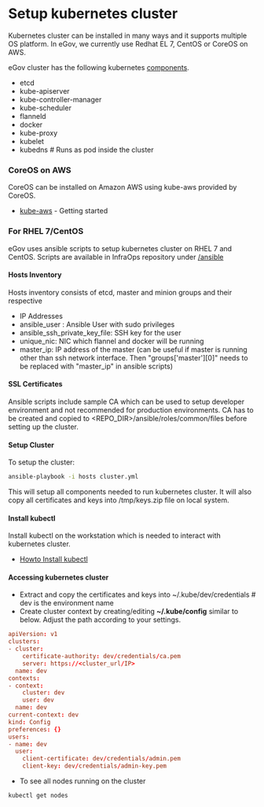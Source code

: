 # Setup kubernetes cluster

Kubernetes cluster can be installed in many ways and it supports multiple OS platform.
In eGov, we currently use Redhat EL 7, CentOS or CoreOS on AWS.

eGov cluster has the following kubernetes [components](https://kubernetes.io/docs/concepts/overview/components/).

* etcd					
* kube-apiserver
* kube-controller-manager
* kube-scheduler
* flanneld
* docker
* kube-proxy
* kubelet
* kubedns  # Runs as pod inside the cluster

### CoreOS on AWS

CoreOS can be installed on Amazon AWS using kube-aws provided by CoreOS.

* [kube-aws](https://kubernetes-incubator.github.io/kube-aws/getting-started/) - Getting started

### For RHEL 7/CentOS

eGov uses ansible scripts to setup kubernetes cluster on RHEL 7 and CentOS. Scripts are available in InfraOps repository under [/ansible](https://github.com/egovernments/eGov-infraOps/tree/master/ansible)


#### Hosts Inventory

Hosts inventory consists of etcd, master and minion groups and their respective

* IP Addresses
* ansible_user : Ansible User with sudo privileges
* ansible_ssh_private_key_file: SSH key for the user
* unique_nic: NIC which flannel and docker will be running
* master_ip: IP address of the master (can be useful if master is running other than ssh network interface. Then "groups['master'][0]" needs to be replaced with "master_ip" in ansible scripts)

#### SSL Certificates

Ansible scripts include sample CA which can be used to setup developer environment and not recommended for production environments. CA has to be created and copied to \<REPO_DIR\>/ansible/roles/common/files before setting up the cluster.

####  Setup Cluster

To setup the cluster:

```sh
ansible-playbook -i hosts cluster.yml
```

This will setup all components needed to run kubernetes cluster. It will also copy all certificates and keys into /tmp/keys.zip file on local system.

#### Install kubectl

Install kubectl on the workstation which is needed to interact with kubernetes cluster.

* [Howto Install kubectl](https://kubernetes.io/docs/tasks/tools/install-kubectl/)


#### Accessing kubernetes cluster

* Extract and copy the certificates and keys into ~/.kube/dev/credentials        # dev is the environment name
* Create cluster context by creating/editing **~/.kube/config** similar to below. Adjust the path according to your settings.

```conf
apiVersion: v1
clusters:
- cluster:
    certificate-authority: dev/credentials/ca.pem
    server: https://<cluster_url/IP>
  name: dev
contexts:
- context:
    cluster: dev
    user: dev
  name: dev
current-context: dev
kind: Config
preferences: {}
users:
- name: dev
  user:
    client-certificate: dev/credentials/admin.pem
    client-key: dev/credentials/admin-key.pem
```

* To see all nodes running on the cluster
```sh
kubectl get nodes
```
